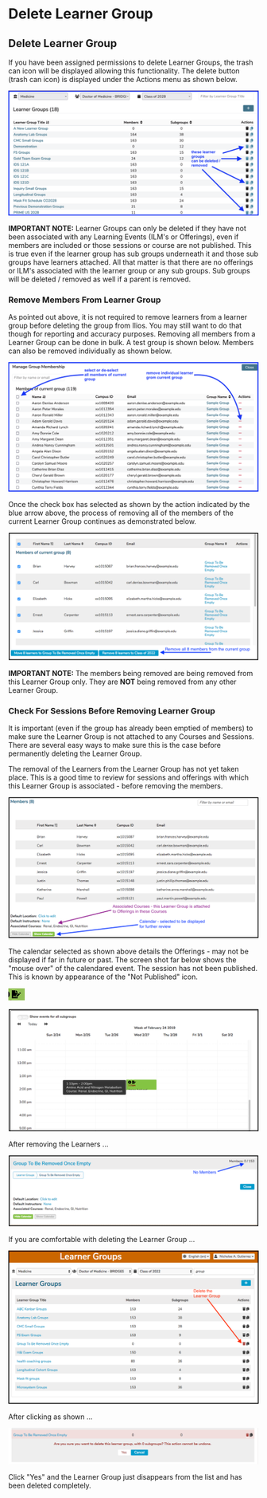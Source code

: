 # Delete Learner Group

## Delete Learner Group

If you have been assigned permissions to delete Learner Groups, the trash can icon will be displayed allowing this functionality. The delete button (trash can icon) is displayed under the Actions menu as shown below.

![learner groups can be deleted / removed](../images/delete_learner_group/can_be_deleted_learner_groups.png)

**IMPORTANT NOTE:** Learner Groups can only be deleted if they have not been associated with any Learning Events (ILM's or Offerings), even if members are included or those sessions or course are not published. This is true even if the learner group has sub groups underneath it and those sub groups have learners attached. All that matter is that there are no offerings or ILM's associated with the learner group or any sub groups. Sub groups will be deleted / removed as well if a parent is removed.

### Remove Members From Learner Group

As pointed out above, it is not required to remove learners from a learner group before deleting the group from Ilios. You may still want to do that though for reporting and accuracy purposes. Removing all members from a Learner Group can be done in bulk. A test group is shown below. Members can also be removed individually as shown below.

![remove individual members](../images/delete_learner_group/remove_individual_members.png)

Once the check box has selected as shown by the action indicated by the blue arrow above, the process of removing all of the members of the current Learner Group continues as demonstrated below. 

![Remove all members](../images/delete_learner_group/remove_all_members.png)

**IMPORTANT NOTE:** The members being removed are being removed from this Learner Group only. They are **NOT** being removed from any other Learner Group.

### Check For Sessions Before Removing Learner Group

It is important (even if the group has already been emptied of members) to make sure the Learner Group is not attached to any Courses and Sessions. There are several easy ways to make sure this is the case before permanently deleting the Learner Group.

The removal of the Learners from the Learner Group has not yet taken place. This is a good time to review for sessions and offerings with which this Learner Group is associated - before removing the members.

![Review options](../images/delete_learner_group/review_options.png)

The calendar selected as shown above details the Offerings - may not be displayed if far in future or past. The screen shot far below shows the "mouse over" of the calendared event. The session has not been published. This is known by appearance of the "Not Published" icon. 

![Not Published](../images/delete_learner_group/unpublished_icon.png)

![Mouseover shown](../images/delete_learner_group/mouseover_shown.png)

After removing the Learners ...

![Remove learners](../images/delete_learner_group/remove_learners.png)

If you are comfortable with deleting the Learner Group ...

![Delete learner group](../images/delete_learner_group/delete_learner_group.png)

After clicking as shown ...

![Confirm Learner Group Deletion](../images/delete_learner_group/confirm_deletion.png)

Click "Yes" and the Learner Group just disappears from the list and has been deleted completely.



